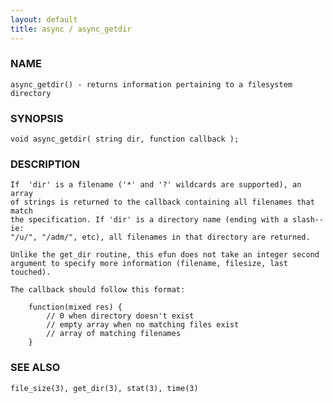```yaml
---
layout: default
title: async / async_getdir
---
```


### NAME

    async_getdir() - returns information pertaining to a filesystem directory

### SYNOPSIS

    void async_getdir( string dir, function callback );

### DESCRIPTION

    If  'dir' is a filename ('*' and '?' wildcards are supported), an array
    of strings is returned to the callback containing all filenames that match
    the specification. If 'dir' is a directory name (ending with a slash--ie:
    "/u/", "/adm/", etc), all filenames in that directory are returned.

    Unlike the get_dir routine, this efun does not take an integer second
    argument to specify more information (filename, filesize, last touched).

    The callback should follow this format:

        function(mixed res) {
            // 0 when directory doesn't exist
            // empty array when no matching files exist
            // array of matching filenames
        }

### SEE ALSO

    file_size(3), get_dir(3), stat(3), time(3)

